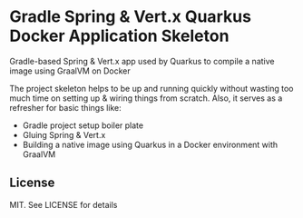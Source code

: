 # Gradle Spring & Vert.x Quarkus Docker Application Skeleton
Gradle-based Spring &amp; Vert.x app used by Quarkus to compile a native image using GraalVM on Docker 

The project skeleton helps to be up and running quickly without wasting too much time on setting up & wiring things from scratch. Also, it serves as a refresher for basic things like:
* Gradle project setup boiler plate
* Gluing Spring & Vert.x
* Building a native image using Quarkus in a Docker environment with GraalVM

## License
MIT. See LICENSE for details
